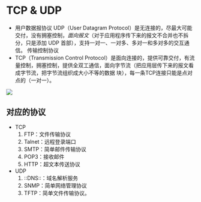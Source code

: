 # TCP & UDP

- 用户数据报协议 UDP（User Datagram Protocol）是无连接的，尽最大可能交付，没有拥塞控制，*面向报文*（对于应用程序传下来的报文不合并也不拆分，只是添加 UDP 首部），支持一对一、一对多、多对一和多对多的交互通信。 传输控制协议
- TCP（Transmission Control Protocol）是面向连接的，提供可靠交付，有流量控制，拥塞控制，提供全双工通信，面向字节流（把应用层传下来的报文看成字节流，把字节流组织成大小不等的数据 块），每一条TCP连接只能是点对点的（一对一）。
	 
![][image-1]

## 对应的协议
- TCP
	1. FTP：文件传输协议
	2. Talnet：远程登录端口
	3. SMTP：简单邮件传输协议
	4. POP3：接收邮件
	5. HTTP：超文本传送协议
- UDP
	1. ::DNS::：域名解析服务
	2. SNMP：简单网络管理协议
	3. TFTP：简单文件传输协议。

[image-1]:	https://raw.githubusercontent.com/zhangpengnian/ImageRepository/master/img/20191005020347.png